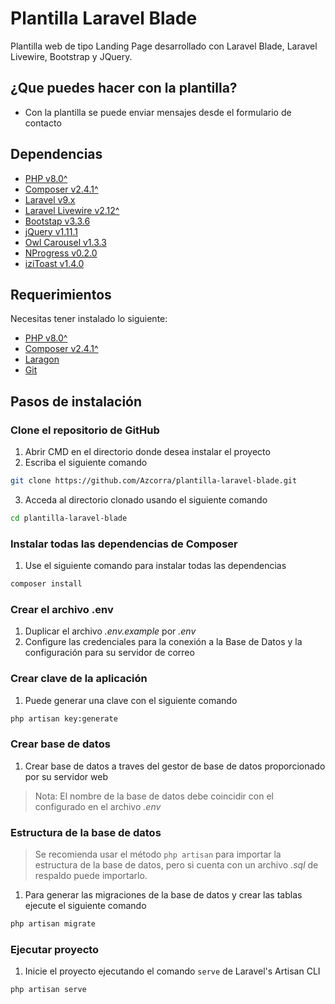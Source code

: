 # Plantilla Laravel Blade

Plantilla web de tipo Landing Page desarrollado con Laravel Blade, Laravel Livewire, Bootstrap y JQuery.

## ¿Que puedes hacer con la plantilla?
- Con la plantilla se puede enviar mensajes desde el formulario de contacto

## Dependencias
- [PHP v8.0^](https://getcomposer.org/download/)
- [Composer v2.4.1^](https://getcomposer.org/download/)
- [Laravel v9.x](https://laravel.com/docs/9.x)
- [Laravel Livewire v2.12^](https://laravel.com/docs/9.x)
- [Bootstap v3.3.6](https://getbootstrap.com/docs/3.3/getting-started/)
- [jQuery v1.11.1](https://releases.jquery.com/)
- [Owl Carousel v1.3.3](https://owlcarousel2.github.io/OwlCarousel2/)
- [NProgress v0.2.0](https://rstacruz.github.io/nprogress/)
- [iziToast v1.4.0](https://izitoast.marcelodolza.com/)

## Requerimientos

Necesitas tener instalado lo siguiente:
- [PHP v8.0^](https://getcomposer.org/download/)
- [Composer v2.4.1^](https://getcomposer.org/download/)
- [Laragon](https://laragon.org/download/index.html)
- [Git](https://git-scm.com/downloads)

## Pasos de instalación
### Clone el repositorio de GitHub
1. Abrir CMD en el directorio donde desea instalar el proyecto
2. Escriba el siguiente comando
```bash
git clone https://github.com/Azcorra/plantilla-laravel-blade.git
```
3. Acceda al directorio clonado usando el siguiente comando
```bash
cd plantilla-laravel-blade
```
### Instalar todas las dependencias de Composer
1. Use el siguiente comando para instalar todas las dependencias
```bash
composer install
```
### Crear el archivo .env
1. Duplicar el archivo *.env.example* por *.env*
2. Configure las credenciales para la conexión a la Base de Datos y la configuración para su servidor de correo

### Crear clave de la aplicación
1. Puede generar una clave con el siguiente comando
```bash
php artisan key:generate
```
### Crear base de datos
1. Crear base de datos a traves del gestor de base de datos proporcionado por su servidor web
> Nota: El nombre de la base de datos debe coincidir con el configurado en el archivo *.env*

### Estructura de la base de datos
> Se recomienda usar el método `php artisan` para importar la estructura de la base de datos, pero si cuenta con un archivo *.sql* de respaldo puede importarlo.
1. Para generar las migraciones de la base de datos y crear las tablas ejecute el siguiente comando
```bash
php artisan migrate
```

### Ejecutar proyecto
1. Inicie el proyecto ejecutando el comando `serve` de Laravel's Artisan CLI
```bash
php artisan serve
```